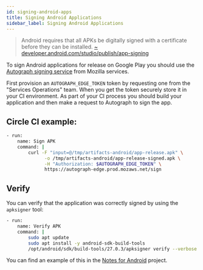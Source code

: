 ```yaml
---
id: signing-android-apps
title: Signing Android Applications
sidebar_label: Signing Android Applications
---
```


> Android requires that all APKs be digitally signed with a certificate before they can be installed.
[~ developer.android.com/studio/publish/app-signing](https://developer.android.com/studio/publish/app-signing)

To sign Android applications for release on Google Play you should use the [Autograph signing service](https://github.com/mozilla-services/autograph) from Mozilla services.

First provision an `AUTOGRAPH_EDGE_TOKEN` token by requesting one from the "Services Operations" team. When you get the token 
securely store it in your CI environment.
As part of your CI process you should build your application and then make a request to Autograph to sign the app.

## Circle CI example:

```sh
- run:
    name: Sign APK
    command: |
        curl -F "input=@/tmp/artifacts-android/app-release.apk" \
              -o /tmp/artifacts-android/app-release-signed.apk \
              -H "Authorization: $AUTOGRAPH_EDGE_TOKEN" \
              https://autograph-edge.prod.mozaws.net/sign
```

## Verify

You can verify that the application was correctly signed by using the `apksigner` tool:

```bash
- run:
    name: Verify APK
    command: |
        sudo apt update
        sudo apt install -y android-sdk-build-tools
        /opt/android/sdk/build-tools/27.0.3/apksigner verify --verbose /tmp/artifacts-android/app-release-signed.apk
```


You can find an example of this in the [Notes for Android](https://github.com/mozilla/notes/blob/ce9c0f2fa0f012d2fcdea204e4ea61f171db97f2/circle.yml) project.
